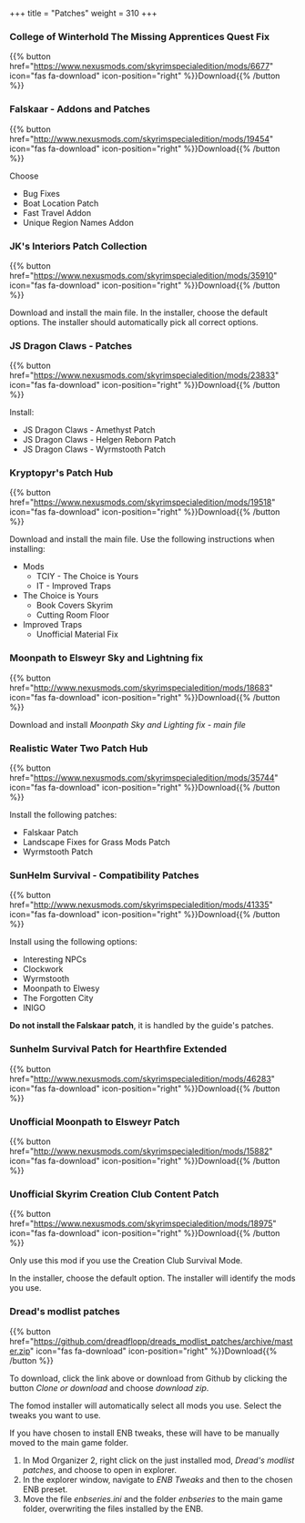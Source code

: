 +++
title = "Patches"
weight = 310
+++

### College of Winterhold The Missing Apprentices Quest Fix
{{% button href="https://www.nexusmods.com/skyrimspecialedition/mods/6677" icon="fas fa-download" icon-position="right" %}}Download{{% /button %}}

### Falskaar - Addons and Patches
{{% button href="http://www.nexusmods.com/skyrimspecialedition/mods/19454" icon="fas fa-download" icon-position="right" %}}Download{{% /button %}}

Choose

* Bug Fixes
* Boat Location Patch
* Fast Travel Addon
* Unique Region Names Addon

### JK's Interiors Patch Collection
{{% button href="https://www.nexusmods.com/skyrimspecialedition/mods/35910" icon="fas fa-download" icon-position="right" %}}Download{{% /button %}}

Download and install the main file. In the installer, choose the default options. The installer should automatically pick all correct options.

### JS Dragon Claws - Patches
{{% button href="https://www.nexusmods.com/skyrimspecialedition/mods/23833" icon="fas fa-download" icon-position="right" %}}Download{{% /button %}}

Install:

* JS Dragon Claws - Amethyst Patch
* JS Dragon Claws - Helgen Reborn Patch
* JS Dragon Claws - Wyrmstooth Patch

### Kryptopyr's Patch Hub
{{% button href="https://www.nexusmods.com/skyrimspecialedition/mods/19518" icon="fas fa-download" icon-position="right" %}}Download{{% /button %}}

Download and install the main file. Use the following instructions when installing:

* Mods
    * TCIY - The Choice is Yours
    * IT - Improved Traps
* The Choice is Yours
    * Book Covers Skyrim
    * Cutting Room Floor
* Improved Traps
    * Unofficial Material Fix

### Moonpath to Elsweyr Sky and Lightning fix
{{% button href="http://www.nexusmods.com/skyrimspecialedition/mods/18683" icon="fas fa-download" icon-position="right" %}}Download{{% /button %}}

Download and install *Moonpath Sky and Lighting fix - main file*

### Realistic Water Two Patch Hub
{{% button href="https://www.nexusmods.com/skyrimspecialedition/mods/35744" icon="fas fa-download" icon-position="right" %}}Download{{% /button %}}

Install the following patches:

* Falskaar Patch
* Landscape Fixes for Grass Mods Patch
* Wyrmstooth Patch

### SunHelm Survival - Compatibility Patches
{{% button href="http://www.nexusmods.com/skyrimspecialedition/mods/41335" icon="fas fa-download" icon-position="right" %}}Download{{% /button %}}

Install using the following options:

* Interesting NPCs
* Clockwork
* Wyrmstooth
* Moonpath to Elwesy
* The Forgotten City
* INIGO

**Do not install the Falskaar patch**, it is handled by the guide's patches.

### Sunhelm Survival Patch for Hearthfire Extended
{{% button href="http://www.nexusmods.com/skyrimspecialedition/mods/46283" icon="fas fa-download" icon-position="right" %}}Download{{% /button %}}

### Unofficial Moonpath to Elsweyr Patch
{{% button href="http://www.nexusmods.com/skyrimspecialedition/mods/15882" icon="fas fa-download" icon-position="right" %}}Download{{% /button %}}

### Unofficial Skyrim Creation Club Content Patch
{{% button href="https://www.nexusmods.com/skyrimspecialedition/mods/18975" icon="fas fa-download" icon-position="right" %}}Download{{% /button %}}

Only use this mod if you use the Creation Club Survival Mode.

In the installer, choose the default option. The installer will identify the mods you use.

### Dread's modlist patches
{{% button href="https://github.com/dreadflopp/dreads_modlist_patches/archive/master.zip" icon="fas fa-download" icon-position="right" %}}Download{{% /button %}}

To download, click the link above or download from Github by clicking the button *Clone or download* and choose *download zip*.

The fomod installer will automatically select all mods you use. Select the tweaks you want to use.

If you have chosen to install ENB tweaks, these will have to be manually moved to the main game folder.

1. In Mod Organizer 2, right click on the just installed mod, *Dread's modlist patches*, and choose to open in explorer.
1. In the explorer window, navigate to *ENB Tweaks* and then to the chosen ENB preset.
1. Move the file *enbseries.ini* and the folder *enbseries* to the main game folder, overwriting the files installed by the ENB.
